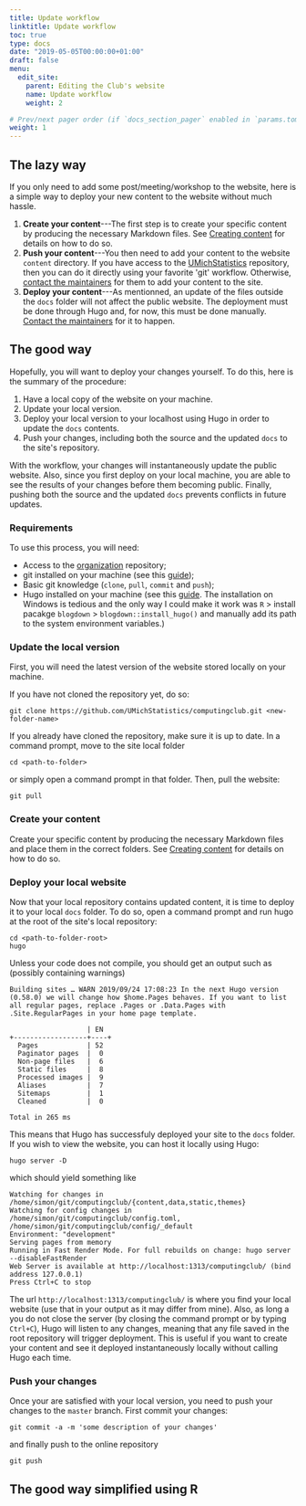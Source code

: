 ```yaml
---
title: Update workflow
linktitle: Update workflow
toc: true
type: docs
date: "2019-05-05T00:00:00+01:00"
draft: false
menu:
  edit_site:
    parent: Editing the Club's website
    name: Update workflow
    weight: 2

# Prev/next pager order (if `docs_section_pager` enabled in `params.toml`)
weight: 1
---
```


## The lazy way

If you only need to add some post/meeting/workshop to the website, here is a simple way to deploy your new content to the website without much hassle.

1. **Create your content**---The first step is to create your specific content by producing the necessary Markdown files. See [Creating content](create/) for details on how to do so.
2. **Push your content**---You then need to add your content to the website `content` directory. If you have access to the [UMichStatistics](https://github.com/UMichStatistics/) repository, then you can do it directly using your favorite 'git' workflow. Otherwise, [contact the maintainers](#contact) for them to add your content to the site.
3. **Deploy your content**---As mentionned, an update of the files outside the `docs` folder will not affect the public website. The deployment must be done through Hugo and, for now, this must be done manually. [Contact the maintainers](#contact) for it to happen.

## The good way

Hopefully, you will want to deploy your changes yourself. To do this, here is the summary of the procedure:

1. Have a local copy of the website on your machine.
2. Update your local version.
3. Deploy your local version to your localhost using Hugo in order to update the `docs` contents.
4. Push your changes, including both the source and the updated `docs` to the site's repository.

With the workflow, your changes will instantaneously update the public website. Also, since you first deploy on your local machine, you are able to see the results of your changes before them becoming public. Finally, pushing both the source and the updated `docs` prevents conflicts in future updates.

### Requirements

To use this process, you will need:

- Access to the [organization](https://github.com/UMichStatistics/) repository;
- git installed on your machine (see this [guide](https://www.atlassian.com/git/tutorials/install-git));
- Basic git knowledge (`clone`, `pull`, `commit` and `push`);
- Hugo installed on your machine (see this [guide](https://gohugo.io/getting-started/installing/). The installation on Windows is tedious and the only way I could make it work was `R` > install pacakge `blogdown` > `blogdown::install_hugo()` and manually add its path to the system environment variables.)

### Update the local version

First, you will need the latest version of the website stored locally on your machine. 

If you have not cloned the repository yet, do so:
```shell
git clone https://github.com/UMichStatistics/computingclub.git <new-folder-name>
```

If you already have cloned the repository, make sure it is up to date. In a command prompt, move to the site local folder
```shell
cd <path-to-folder>
```
or simply open a command prompt in that folder. Then, pull the website:
```shell
git pull
```

### Create your content

Create your specific content by producing the necessary Markdown files and place them in the correct folders. See [Creating content](create/) for details on how to do so.

### Deploy your local website

Now that your local repository contains updated content, it is time to deploy it to your local `docs` folder. To do so, open a command prompt and run hugo at the root of the site's local repository:
```shell
cd <path-to-folder-root>
hugo
```
Unless your code does not compile, you should get an output such as (possibly containing warnings)
```shell
Building sites … WARN 2019/09/24 17:08:23 In the next Hugo version (0.58.0) we will change how $home.Pages behaves. If you want to list all regular pages, replace .Pages or .Data.Pages with .Site.RegularPages in your home page template.

                   | EN
+------------------+----+
  Pages            | 52
  Paginator pages  |  0
  Non-page files   |  6
  Static files     |  8
  Processed images |  9
  Aliases          |  7
  Sitemaps         |  1
  Cleaned          |  0

Total in 265 ms
```
This means that Hugo has successfuly deployed your site to the `docs` folder. If you wish to view the website, you can host it locally using Hugo:
```shell
hugo server -D
```
which should yield something like
```shell
Watching for changes in /home/simon/git/computingclub/{content,data,static,themes}
Watching for config changes in /home/simon/git/computingclub/config.toml, /home/simon/git/computingclub/config/_default
Environment: "development"
Serving pages from memory
Running in Fast Render Mode. For full rebuilds on change: hugo server --disableFastRender
Web Server is available at http://localhost:1313/computingclub/ (bind address 127.0.0.1)
Press Ctrl+C to stop
```
The url `http://localhost:1313/computingclub/` is where you find your local website (use that in your output as it may differ from mine). Also, as long a you do not close the server (by closing the command prompt or by typing `Ctrl+C`), Hugo will listen to any changes, meaning that any file saved in the root repository will trigger deployment. This is useful if you want to create your content and see it deployed instantaneously locally without calling Hugo each time.

### Push your changes

Once your are satisfied with your local version, you need to push your changes to the `master` branch. First commit your changes:
```shell
git commit -a -m 'some description of your changes'
```
and finally push to the online repository
```shell
git push
```

## The good way simplified using R
